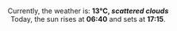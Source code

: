 <p  align="center"><br/>Currently, the weather is: <b> 13°C, <i>scattered clouds</i></b></br>Today, the sun rises at <b>06:40</b> and sets at <b>17:15</b>.</p>